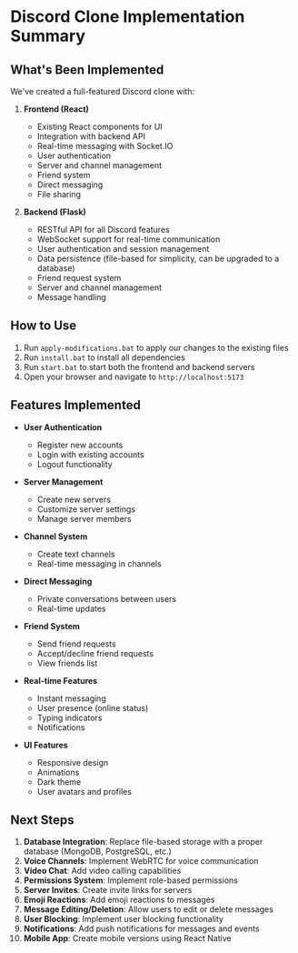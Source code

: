 # Discord Clone Implementation Summary

## What's Been Implemented

We've created a full-featured Discord clone with:

1. **Frontend (React)**
   - Existing React components for UI
   - Integration with backend API
   - Real-time messaging with Socket.IO
   - User authentication
   - Server and channel management
   - Friend system
   - Direct messaging
   - File sharing

2. **Backend (Flask)**
   - RESTful API for all Discord features
   - WebSocket support for real-time communication
   - User authentication and session management
   - Data persistence (file-based for simplicity, can be upgraded to a database)
   - Friend request system
   - Server and channel management
   - Message handling

## How to Use

1. Run `apply-modifications.bat` to apply our changes to the existing files
2. Run `install.bat` to install all dependencies
3. Run `start.bat` to start both the frontend and backend servers
4. Open your browser and navigate to `http://localhost:5173`

## Features Implemented

- **User Authentication**
  - Register new accounts
  - Login with existing accounts
  - Logout functionality

- **Server Management**
  - Create new servers
  - Customize server settings
  - Manage server members

- **Channel System**
  - Create text channels
  - Real-time messaging in channels

- **Direct Messaging**
  - Private conversations between users
  - Real-time updates

- **Friend System**
  - Send friend requests
  - Accept/decline friend requests
  - View friends list

- **Real-time Features**
  - Instant messaging
  - User presence (online status)
  - Typing indicators
  - Notifications

- **UI Features**
  - Responsive design
  - Animations
  - Dark theme
  - User avatars and profiles

## Next Steps

1. **Database Integration**: Replace file-based storage with a proper database (MongoDB, PostgreSQL, etc.)
2. **Voice Channels**: Implement WebRTC for voice communication
3. **Video Chat**: Add video calling capabilities
4. **Permissions System**: Implement role-based permissions
5. **Server Invites**: Create invite links for servers
6. **Emoji Reactions**: Add emoji reactions to messages
7. **Message Editing/Deletion**: Allow users to edit or delete messages
8. **User Blocking**: Implement user blocking functionality
9. **Notifications**: Add push notifications for messages and events
10. **Mobile App**: Create mobile versions using React Native